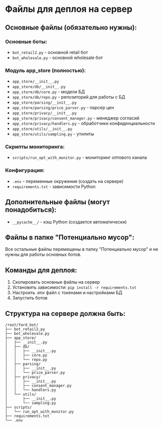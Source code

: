 # Файлы для деплоя на сервер

## Основные файлы (обязательно нужны):

### Основные боты:
- `bot_retail2.py` - основной retail бот
- `bot_wholesale.py` - основной wholesale бот

### Модуль app_store (полностью):
- `app_store/__init__.py`
- `app_store/db/__init__.py`
- `app_store/db/core.py` - модели БД
- `app_store/db/repo.py` - репозиторий для работы с БД
- `app_store/parsing/__init__.py`
- `app_store/parsing/price_parser.py` - парсер цен
- `app_store/privacy/__init__.py`
- `app_store/privacy/consent_manager.py` - менеджер согласий
- `app_store/privacy/handlers.py` - обработчики конфиденциальности
- `app_store/utils/__init__.py`
- `app_store/utils/sampling.py` - утилиты

### Скрипты мониторинга:
- `scripts/run_opt_with_monitor.py` - мониторинг оптового канала

### Конфигурация:
- `.env` - переменные окружения (создать на сервере)
- `requirements.txt` - зависимости Python

## Дополнительные файлы (могут понадобиться):
- `__pycache__/` - кэш Python (создается автоматически)

## Файлы в папке "Потенциально мусор":
Все остальные файлы перемещены в папку "Потенциально мусор" и не нужны для работы основных ботов.

## Команды для деплоя:

1. Скопировать основные файлы на сервер
2. Установить зависимости: `pip install -r requirements.txt`
3. Настроить .env файл с токенами и настройками БД
4. Запустить ботов

## Структура на сервере должна быть:
```
/root/Yard_bot/
├── bot_retail2.py
├── bot_wholesale.py
├── app_store/
│   ├── __init__.py
│   ├── db/
│   │   ├── __init__.py
│   │   ├── core.py
│   │   └── repo.py
│   ├── parsing/
│   │   ├── __init__.py
│   │   └── price_parser.py
│   ├── privacy/
│   │   ├── __init__.py
│   │   ├── consent_manager.py
│   │   └── handlers.py
│   └── utils/
│       ├── __init__.py
│       └── sampling.py
├── scripts/
│   └── run_opt_with_monitor.py
├── requirements.txt
└── .env
```
